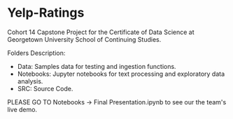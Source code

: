 # Yelp-Ratings
Cohort 14 Capstone Project for the Certificate of Data Science at Georgetown University School of Continuing Studies.

Folders Description:
- Data: Samples data for testing and ingestion functions.  
- Notebooks: Jupyter notebooks for text processing and exploratory data analysis. 
- SRC: Source Code.  

PLEASE GO TO Notebooks -> Final Presentation.ipynb to see our the team's live demo.
